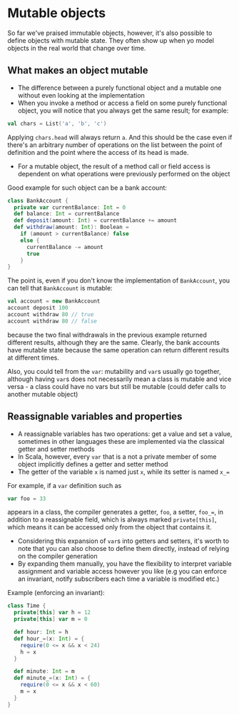 # Mutable objects

So far we've praised immutable objects, however, it's also possible to
define objects with mutable state. They often show up when yo model
objects in the real world that change over time.

## What makes an object mutable

- The difference between a purely functional object and a mutable one
without even looking at the implementation
- When you invoke a method or access a field on some purely functional
object, you will notice that you always get the same result; for example:

```scala
val chars = List('a', 'b', 'c')
```

Applying `chars.head` will always return `a`. And this should be the case
even if there's an arbitrary number of operations on the list between
the point of definition and the point where the access of its head is made.

- For a mutable object, the result of a method call or field access is
dependent on what operations were previously performed on the object

Good example for such object can be a bank account:

```scala
class BankAccount {
  private var currentBalance: Int = 0
  def balance: Int = currentBalance
  def deposit(amount: Int) = currentBalance += amount
  def withdraw(amount: Int): Boolean =
    if (amount > currentBalance) false
    else {
      currentBalance -= amount
      true
    }
}
```

The point is, even if you don't know the implementation of `BankAccount`,
you can tell that `BankAccount` is mutable:

```scala
val account = new BankAccount
account deposit 100
account withdraw 80 // true
account withdraw 80 // false
```

because the two final withdrawals in the previous example returned different
results, although they are the same. Clearly, the bank accounts have mutable
state because the same operation can return different results at different
times.

Also, you could tell from the `var`: mutability and `var`s usually go
together, although having `var`s does not necessarily mean a class is
mutable and vice versa - a class could have no vars but still be mutable
(could defer calls to another mutable object)

## Reassignable variables and properties

- A reassignable variables has two operations: get a value and set a value,
    sometimes in other languages these are implemented via the classical
    getter and setter methods
- In Scala, however, every `var` that is a not a private member of some
object implicitly defines a getter and setter method
- The getter of the variable `x` is named just `x`, while its setter is
named `x_=`

For example, if a `var` definition such as

```scala
var foo = 33
```

appears in a class, the compiler generates a getter, `foo`, a setter,
`foo_=`, in addition to a reassignable field, which is always marked
`private[this]`, which means it can be accessed only from the object that
contains it.

- Considering this expansion of `var`s into getters and setters, it's
worth to note that you can also choose to define them directly, instead
of relying on the compiler generation
- By expanding them manually, you have the flexibility to interpret
variable assignment and variable access however you like (e.g you can
enforce an invariant, notify subscribers each time a variable is modified
etc.)

Example (enforcing an invariant):

```scala
class Time {
  private[this] var h = 12
  private[this] var m = 0

  def hour: Int = h
  def hour_=(x: Int) = {
    require(0 <= x && x < 24)
    h = x
  }

  def minute: Int = m
  def minute_=(x: Int) = {
    require(0 <= x && x < 60)
    m = x
  }
}
```
